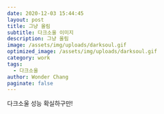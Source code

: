 ```yaml
---
date: 2020-12-03 15:44:45
layout: post
title: 그냥 올림
subtitle: 다크소울 이미지
description: 그냥 올림
image: /assets/img/uploads/darksoul.gif
optimized_image: /assets/img/uploads/darksoul.gif
category: work
tags:
  - 다크소울
author: Wonder Chang
paginate: false
---
```

다크소울 성능 확실하구만!